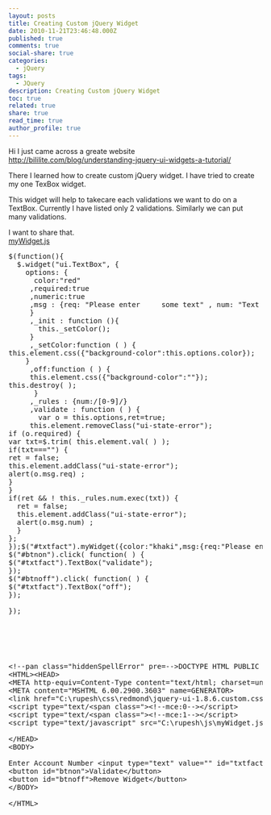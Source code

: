 ```yaml
---
layout: posts
title: Creating Custom jQuery Widget
date: 2010-11-21T23:46:48.000Z
published: true
comments: true
social-share: true
categories:
  - jQuery
tags:
  - JQuery
description: Creating Custom jQuery Widget
toc: true
related: true
share: true
read_time: true
author_profile: true
---
```


<p>Hi I just came across a greate website <a href="http://bililite.com/blog/understanding-jquery-ui-widgets-a-tutorial/">http://bililite.com/blog/understanding-jquery-ui-widgets-a-tutorial/</a></p>
<p>There I learned how to create custom jQuery widget. I have tried to create my one TexBox widget.</p>
<p>This widget will help to takecare each validations we want to do on a TextBox. Currently I have listed only 2 validations. Similarly we can put many validations.</p>
<p>I want to share that.<br /><span style="text-decoration:underline;">myWidget.js</span></p>
<pre class="EnlighterJSRAW" data-enlighter-language="null">$(function(){<br />  $.widget("ui.TextBox", {<br />    options: {<br />      color:"red"<br />     ,required:true<br />     ,numeric:true<br />     ,msg : {req: "Please enter     some text" , num: "Text should be alphanumeric" }<br />     }<br />     ,_init : function (){<br />       this._setColor();<br />     } <br />     ,_setColor:function ( ) {<br />this.element.css({"background-color":this.options.color});<br />    }<br />     ,off:function ( ) {<br />     this.element.css({"background-color":""}); <br />this.destroy( );<br />      }<br />     ,_rules : {num:/[0-9]/}<br />     ,validate : function ( ) {<br />       var o = this.options,ret=true;<br />     this.element.removeClass("ui-state-error");<br />if (o.required) {<br />var txt=$.trim( this.element.val( ) );<br />if(txt==="") {<br />ret = false;<br />this.element.addClass("ui-state-error");<br />alert(o.msg.req) ;<br />}<br />}<br />if(ret &amp;&amp; ! this._rules.num.exec(txt)) {<br />  ret = false;<br />  this.element.addClass("ui-state-error");<br />  alert(o.msg.num) ;<br />  }<br />};<br />});$("#txtfact").myWidget({color:"khaki",msg:{req:"Please enter your name !!!"}});<br />$("#btnon").click( function( ) {<br />$("#txtfact").TextBox("validate");<br />});<br />$("#btnoff").click( function( ) {<br />$("#txtfact").TextBox("off");<br />});<br /><br />});</pre>
<pre class="EnlighterJSRAW" data-enlighter-language="null"><br /><br /><br /><br /><br />&lt;!--pan class="hiddenSpellError" pre=--&gt;DOCTYPE HTML PUBLIC "-//W3C//DTD HTML 4.0 Transitional//EN"&gt;<br />&lt;HTML&gt;&lt;HEAD&gt;<br />&lt;META http-equiv=Content-Type content="text/html; charset=unicode"&gt;<br />&lt;META content="MSHTML 6.00.2900.3603" name=GENERATOR&gt;<br />&lt;link href="C:\rupesh\css\redmond\jquery-ui-1.8.6.custom.css" rel="stylesheet" type="text/css" /&gt;<br />&lt;script type="text/&lt;span class="&gt;&lt;!--mce:0--&gt;&lt;/script&gt;<br />&lt;script type="text/&lt;span class="&gt;&lt;!--mce:1--&gt;&lt;/script&gt;<br />&lt;script type="text/javascript" src="C:\rupesh\js\myWidget.js"&gt;&lt;/script&gt;<br /><br />&lt;/HEAD&gt;<br />&lt;BODY&gt;<br /><br />Enter Account Number &lt;input type="text" value="" id="txtfact" /&gt;<br />&lt;button id="btnon"&gt;Validate&lt;/button&gt;<br />&lt;button id="btnoff"&gt;Remove Widget&lt;/button&gt;<br />&lt;/BODY&gt;<br /><br />&lt;/HTML&gt;</pre>

